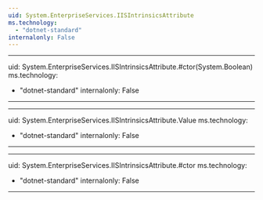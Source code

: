 ```yaml
---
uid: System.EnterpriseServices.IISIntrinsicsAttribute
ms.technology: 
  - "dotnet-standard"
internalonly: False
---
```


---
uid: System.EnterpriseServices.IISIntrinsicsAttribute.#ctor(System.Boolean)
ms.technology: 
  - "dotnet-standard"
internalonly: False
---

---
uid: System.EnterpriseServices.IISIntrinsicsAttribute.Value
ms.technology: 
  - "dotnet-standard"
internalonly: False
---

---
uid: System.EnterpriseServices.IISIntrinsicsAttribute.#ctor
ms.technology: 
  - "dotnet-standard"
internalonly: False
---
